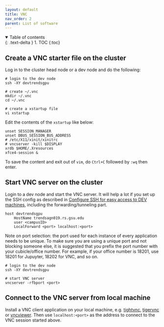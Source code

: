 ```yaml
---
layout: default
title: VNC
nav_order: 2
parent: List of software
---
```


<details open markdown="block">
  <summary>
    Table of contents
  </summary>
  {: .text-delta }
1. TOC
{:toc}
</details>

## Create a VNC starter file on the cluster

Log in to the cluster head node or a dev node and do the following:

```
# login to the dev node 
ssh -XY devtrendsgpu

# create ~/.vnc
mkdir ~/.vnc
cd ~/.vnc

# create a xstartup file
vi xstartup
```

Edit the contents of the `xstartup` like below:

```
unset SESSION_MANAGER
unset DBUS_SESSION_BUS_ADDRESS
# /etc/X11/xinit/xinitrc
# vncserver -kill $DISPLAY
xrdb $HOME/.Xresources
xfce4-session &
```

To save the content and exit out of `vim`, do `Ctrl+C` followed by `:wq` then enter.

## Start VNC server on the cluster

Login to a dev node and start the VNC server. 
It will help a lot if you set up the SSH config as described in [Configure SSH for easy access to DEV machines](Configure_SSH_for_easy_access_to_DEV_machines), including the forwarding/tunneling part.

```
host devtrendsgpu
    HostName trendsagn019.rs.gsu.edu
    user <campusID>
    LocalForward <port> localhost:<port>
```

Note on port selection: the port used for each instance of every application needs to be unique. 
To make sure you are using a unique port and not blocking someone else, it is suggested that you prefix the port number with your cubicle/office number.
For example, if your office number is 18201, use 18201 for Jupuyter, 18202 for VNC, and so on.  

```
# login to the dev node 
ssh -XY devtrendsgpu

# start VNC server
vncserver -rfbport <port>
```

## Connect to the VNC server from local machine

Install a VNC client application on your local machine, e.g. [tightvnc](https://www.tightvnc.com/download.php), [tigervnc](https://sourceforge.net/projects/tigervnc/) or [vncviewer](https://www.realvnc.com/en/connect/download/viewer/).
Then use `localhost:<port>` as the address to connect to the VNC session started above.




